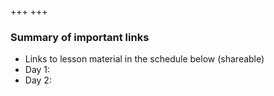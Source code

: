 +++
+++

### Summary of important links

- Links to lesson material in the schedule below (shareable)
- Day 1:
  <!--
  + [NorESM historical development](https://github.com/NorESMhub/NorESM_Workshop_2023/blob/main/presentations/Bentsen_Torsvik_NorESM_user_workshop_20231120.pdf)
  + [NorESM workflow and model structure](https://github.com/NorESMhub/NorESM_Workshop_2023/blob/main/presentations/NorESM_user_workshop_2023.pdf)
  + [Reproducible experiment and model design](https://github.com/NorESMhub/NorESM_Workshop_2023/blob/main/presentations/Steve_Day4_Scripts_ModelDevelopment_SEdycore.pdf)
  -->
- Day 2:
  <!--
  + [Basics on NorESM model output](https://github.com/NorESMhub/NorESM_Workshop_2023/blob/main/presentations/noresm-diag-basics.pdf)
  + [CMIP5/6 and NorESM datasets on NIRD](https://github.com/NorESMhub/NorESM_Workshop_2023/blob/main/presentations/cmip-data.pdf)
  + Model configuration
- [Example scripts for reproducible experiments](https://github.com/NorESMhub/NorESM_Workshop_2023/tree/main/share)
- Collaborative document for questions and notes:<br> https://hackmd.io/fFzNUsuITv6LwlAdL7QfXg
  -->
- ...
